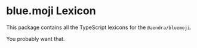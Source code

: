 # blue.moji Lexicon

This package contains all the TypeScript lexicons for the `@aendra/bluemoji`.

You probably want that.
